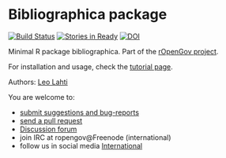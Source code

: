 Bibliographica package
=====

[![Build Status](https://api.travis-ci.org/rOpenGov/bibliographica.png)](https://travis-ci.org/rOpenGov/bibliographica)
[![Stories in Ready](https://badge.waffle.io/ropengov/bibliographica.png?label=Ready)](http://waffle.io/ropengov/bibliographica)
[![DOI](https://zenodo.org/badge/4203/rOpenGov/bibliographica.png)](https://github.com/rOpenGov/bibliographica)


Minimal R package bibliographica. Part of the [rOpenGov
project](http://ropengov.github.io/). 

For installation and usage, check the [tutorial
page](https://github.com/rOpenGov/bibliographica/blob/master/vignettes/tutorial.md).

Authors: [Leo Lahti](https://github.com/antagomir/)

You are welcome to:
  
  * [submit suggestions and bug-reports](https://github.com/louhos/bibliographica/issues)
  * [send a pull request](https://github.com/louhos/bibliographica/)
  * [Discussion forum](https://groups.google.com/forum/?hl=fi#!forum/ropengov-forum)
  * join IRC at ropengov@Freenode (international)
  * follow us in social media [International](http://ropengov.github.io/contribute/)
 
